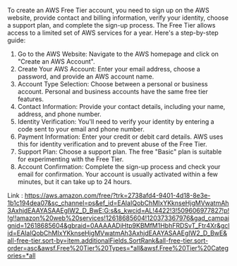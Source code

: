 To create an AWS Free Tier account, you need to sign up on the AWS website, provide contact and billing information, verify your identity, choose a support plan, and complete the sign-up process. The Free Tier allows access to a limited set of AWS services for a year. 
Here's a step-by-step guide:
1. Go to the AWS Website: Navigate to the AWS homepage and click on "Create an AWS Account". 
2. Create Your AWS Account: Enter your email address, choose a password, and provide an AWS account name. 
3. Account Type Selection: Choose between a personal or business account. Personal and business accounts have the same free tier features. 
4. Contact Information: Provide your contact details, including your name, address, and phone number. 
5. Identity Verification: You'll need to verify your identity by entering a code sent to your email and phone number. 
6. Payment Information: Enter your credit or debit card details. AWS uses this for identity verification and to prevent abuse of the Free Tier. 
7. Support Plan: Choose a support plan. The free "Basic" plan is suitable for experimenting with the Free Tier. 
8. Account Confirmation: Complete the sign-up process and check your email for confirmation. Your account is usually activated within a few minutes, but it can take up to 24 hours. 



Link : https://aws.amazon.com/free/?trk=2738afd4-9401-4d18-8e3e-1b1c194dea07&sc_channel=ps&ef_id=EAIaIQobChMIxYKknseHjgMVwatmAh3AxhjdEAAYASAAEgIW2_D_BwE:G:s&s_kwcid=AL!4422!3!509606977827!p!!g!!amazon%20web%20services!12618685604!120373367976&gad_campaignid=12618685604&gbraid=0AAAAADjHtp9KBMfM1HbhFRDSvT_Ftr4Xr&gclid=EAIaIQobChMIxYKknseHjgMVwatmAh3AxhjdEAAYASAAEgIW2_D_BwE&all-free-tier.sort-by=item.additionalFields.SortRank&all-free-tier.sort-order=asc&awsf.Free%20Tier%20Types=*all&awsf.Free%20Tier%20Categories=*all
